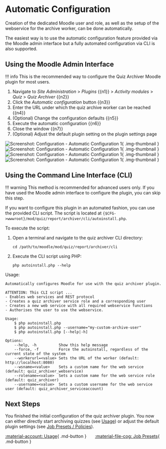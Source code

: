 # Automatic Configuration

Creation of the dedicated Moodle user and role, as well as the setup of the
webservice for the archive worker, can be done automatically.

The easiest way is to use the automatic configuration feature provided via the
Moodle admin interface but a fully automated configuration via CLI is also
supported.


## Using the Moodle Admin Interface

!!! info
    This is the recommended way to configure the Quiz Archiver Moodle plugin for
    most users.

1. Navigate to _Site Administration_ > _Plugins_ {{n1}} > _Activity modules_ >
   _Quiz_ > _Quiz Archiver_ {{n2}}
2. Click the _Automatic configuration_ button {{n3}}
3. Enter the URL under which the quiz archive worker can be reached {{n4}}
4. (Optional) Change the configuration defaults {{n5}}
5. Execute the automatic configuration {{n6}}
6. Close the window {{n7}}
7. (Optional) Adjust the default plugin setting on the plugin settings page

![Screenshot: Configuration - Automatic Configuration 1](/assets/configuration/configuration_plugin_settings_1.png){ .img-thumbnail }
![Screenshot: Configuration - Automatic Configuration 1](/assets/configuration/configuration_plugin_autoinstall_2.png){ .img-thumbnail }
![Screenshot: Configuration - Automatic Configuration 1](/assets/configuration/configuration_plugin_autoinstall_3.png){ .img-thumbnail }
![Screenshot: Configuration - Automatic Configuration 1](/assets/configuration/configuration_plugin_autoinstall_4.png){ .img-thumbnail }


## Using the Command Line Interface (CLI)

!!! warning
    This method is recommended for advanced users only. If you have used the
    Moodle admin interface to configure the plugin, you can skip this step.

If you want to configure this plugin in an automated fashion, you can use the
provided CLI script. The script is located at
`{$CFG->wwwroot}/mod/quiz/report/archiver/cli/autoinstall.php`.

To execute the script:

1. Open a terminal and navigate to the quiz archiver CLI directory:
   ```text
   cd /path/to/moodle/mod/quiz/report/archiver/cli
   ```
2. Execute the CLI script using PHP:
    ```text
    php autoinstall.php --help
    ```

Usage:
```text
Automatically configures Moodle for use with the quiz archiver plugin.

ATTENTION: This CLI script ...
- Enables web services and REST protocol
- Creates a quiz archiver service role and a corresponding user
- Creates a new web service with all required webservice functions
- Authorises the user to use the webservice.

Usage:
    $ php autoinstall.php
    $ php autoinstall.php --username="my-custom-archive-user"
    $ php autoinstall.php [--help|-h]

Options:
    --help, -h          Show this help message
    --force, -f         Force the autoinstall, regardless of the current state of the system
    --workerurl=<value> Sets the URL of the worker (default: http://localhost:8080)
    --wsname=<value>    Sets a custom name for the web service (default: quiz_archiver_webservice)
    --rolename=<value>  Sets a custom name for the web service role (default: quiz_archiver)
    --username=<value>  Sets a custom username for the web service user (default: quiz_archiver_serviceaccount)
```

## Next Steps

You finished the initial configuration of the quiz archiver plugin. You now can
either directly start archiving quizzes (see [Usage](/usage)) or adjust the
default plugin settings (see [Job Presets / Policies](/configuration/presets)).

[:material-account: Usage](/usage){ .md-button }
&nbsp; &nbsp; &nbsp;
[:material-file-cog: Job Presets](/configuration/presets){ .md-button }
